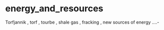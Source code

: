 # energy_and_resources
Torfjannik , torf , tourbe  , shale gas , fracking , new sources of energy ....-
